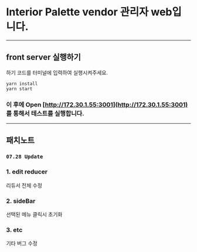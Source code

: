 # Interior Palette vendor 관리자 web입니다.

---

## front server 실행하기

하기 코드를 터미널에 입력하여 실행시켜주세요.

```
yarn install
yarn start
```

### 이 후에 Open [http://172.30.1.55:3001](http://172.30.1.55:3001) 를 통해서 테스트를 실행합니다.

---

## 패치노트

### `07.28 Update`

### 1. edit reducer

리듀서 전체 수정

### 2. sideBar

선택된 메뉴 클릭시 초기화

### 3. etc

기타 버그 수정
